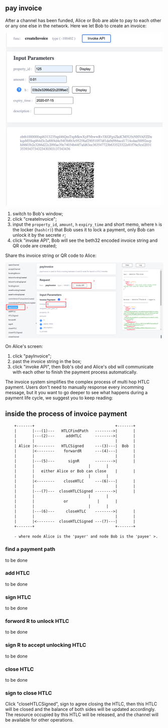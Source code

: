 ## pay invoice

After a channel has been funded, Alice or Bob are able to pay to each other or any one else in the network. Here we let Bob to create an invoice:

<p align="center">
  <img width="500" alt="connectNode" src="assets/createInvoice.png">
</p>

1. switch to Bob's window;  
2. click "createInvoice";  
3. input the `property_id`, `amount`, `h` `expiry_time` and short memo, where `h` is the locker (`hash(r)`) that Bob uses it to lock a payment, only Bob can unlock it by the secrete `r`;  
4. click "invoke API", Bob will see the beth32 encoded invoice string and QR code are created;  


Share ths invoice string or QR code to Alice:   
 

<p align="center">
  <img width="750" alt="Connect Screenshot" src="assets/payInvoice.png">
</p>

On Alice's screen:  
1. click "payInvoice";  
2. past the invoice string in the box;  
3. click "invoke API", then Bob's obd and Alice's obd will communicate with each other to finish the payment process automatically. 

The invoice system simplifies the complex process of multi hop HTLC payment. Users don't need to manually response every incomming message, but it you want to go deeper to see what happens during a payment life cycle, we suggest you to keep reading:  
 
 
## inside the process of invoice payment



```
    +-------+                                    +-------+
    |       |---(1)---   HTLCFindPath   -------->|       |
    |       |---(2)---     addHTLC      -------->|       |
    |       |                                    |       |
    | Alice |<--------   HTLCSigned     ---(3)---|  Bob  |
    |       |<--------    forwardR      ---(4)---|       |
    |       |                                    |       |
    |       |---(5)---      signR       -------->|       |
    |       | 				         |       |
    |       |   either Alice or Bob can close    |       |
    |       |  				         |       |
    |       |<--------    closeHTLC     ---(6)---|       |
    |       |                                    |       |
    |       |---(7)---  closeHTLCSigned -------->|       |
    |       |				         |       |
    |       |		      or	         |       |
    |       |				         |       |
    |       |---(6)---     closeHTLC    -------->|       |
    |       |                                    |       |
    |       |<--------  closeHTLCSigned ---(7)---|       |
    +-------+                                    +-------+

    - where node Alice is the 'payer' and node Bob is the 'payee' >.  

```

### find a payment path

to be done

### add HTLC

to be done

### sign HTLC

to be done

### forword R to unlock HTLC

to be done

### sign R to accept unlocking HTLC

to be done  

### close HTLC 

to be done 


### sign to close HTLC

Click "closeHTLCSigned", sign to agree closing the HTLC, then this HTLC will be closed and the balance of both sides will be updated accordingly. The resource occupied by this HTLC will be released, and the channel will be available for other operations. 
